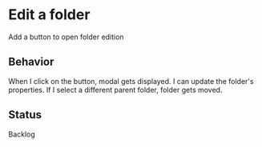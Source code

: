 # Edit a folder

Add a button to open folder edition

## Behavior

When I click on the button, modal gets displayed. I can update
the folder's properties. If I select a different parent folder,
folder gets moved.

## Status

Backlog